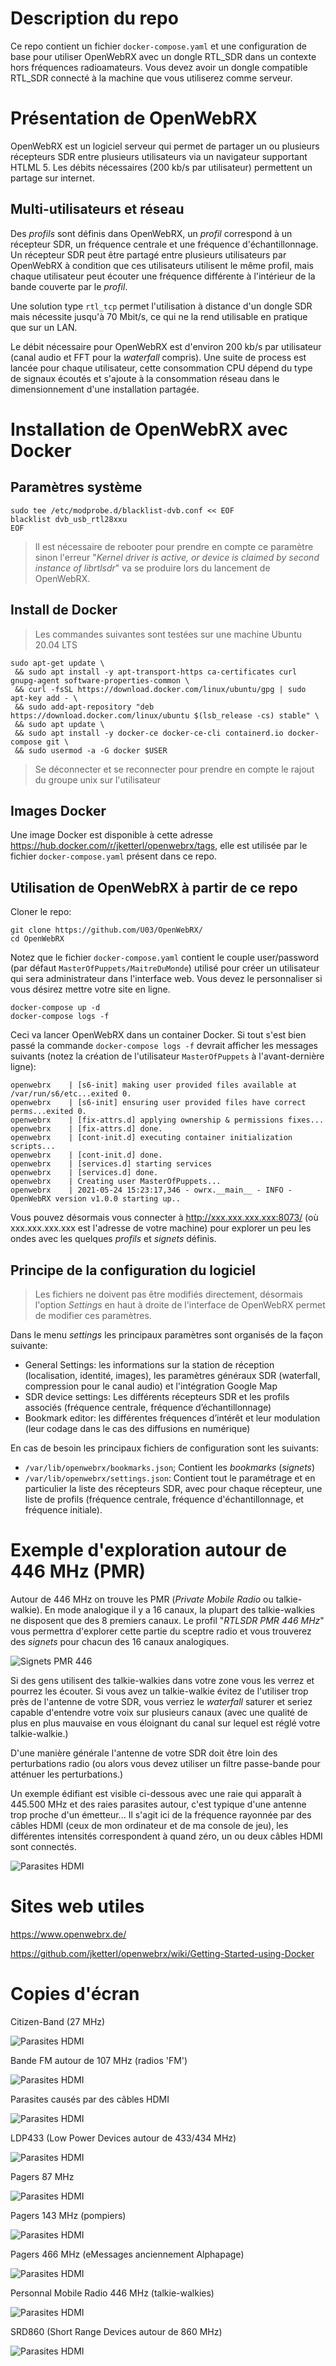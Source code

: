 # Description du repo

Ce repo contient un fichier `docker-compose.yaml` et une configuration de base pour utiliser OpenWebRX avec un dongle RTL_SDR dans un contexte hors fréquences radioamateurs. Vous devez avoir un dongle compatible RTL_SDR connecté à la machine que vous utiliserez comme serveur.

# Présentation de OpenWebRX

OpenWebRX est un logiciel serveur qui permet de partager un ou plusieurs récepteurs SDR entre plusieurs utilisateurs via un navigateur supportant HTLML 5. Les débits nécessaires (200 kb/s par utilisateur) permettent un partage sur internet.

## Multi-utilisateurs et réseau 

Des *profils* sont définis dans OpenWebRX, un *profil* correspond à un récepteur SDR, un fréquence centrale et une fréquence d'échantillonnage. Un récepteur SDR peut être partagé entre plusieurs utilisateurs par OpenWebRX à condition que ces utilisateurs utilisent le même profil, mais chaque utilisateur peut écouter une fréquence différente à l'intérieur de la bande couverte par le *profil*.

Une solution type `rtl_tcp` permet l'utilisation à distance d'un dongle SDR mais nécessite jusqu'à 70 Mbit/s, ce qui ne la rend utilisable en pratique que sur un LAN.

Le débit nécessaire pour OpenWebRX est d'environ 200 kb/s par utilisateur (canal audio et FFT pour la *waterfall* compris). Une suite de process est lancée pour chaque utilisateur, cette consommation CPU dépend du type de signaux écoutés et s'ajoute à la consommation réseau dans le dimensionnement d'une installation partagée.

# Installation de OpenWebRX avec Docker

## Paramètres système

```
sudo tee /etc/modprobe.d/blacklist-dvb.conf << EOF
blacklist dvb_usb_rtl28xxu
EOF
```

> Il est nécessaire de rebooter pour prendre en compte ce paramètre sinon l'erreur "*Kernel driver is active, or device is claimed by second instance of librtlsdr*" va se produire lors du lancement de OpenWebRX.

## Install de Docker

> Les commandes suivantes sont testées sur une machine Ubuntu 20.04 LTS

```
sudo apt-get update \
 && sudo apt install -y apt-transport-https ca-certificates curl gnupg-agent software-properties-common \
 && curl -fsSL https://download.docker.com/linux/ubuntu/gpg | sudo apt-key add - \
 && sudo add-apt-repository "deb https://download.docker.com/linux/ubuntu $(lsb_release -cs) stable" \
 && sudo apt update \
 && sudo apt install -y docker-ce docker-ce-cli containerd.io docker-compose git \
 && sudo usermod -a -G docker $USER
```

> Se déconnecter et se reconnecter pour prendre en compte le rajout du groupe unix sur l'utilisateur

## Images Docker

Une image Docker est disponible à cette adresse <https://hub.docker.com/r/jketterl/openwebrx/tags>, elle est utilisée par le fichier `docker-compose.yaml` présent dans ce repo.

## Utilisation de OpenWebRX à partir de ce repo

Cloner le repo:

```
git clone https://github.com/U03/OpenWebRX/
cd OpenWebRX
```

Notez que le fichier `docker-compose.yaml` contient le couple user/password (par défaut `MasterOfPuppets/MaitreDuMonde`) utilisé pour créer un utilisateur qui sera administrateur dans l'interface web. Vous devez le personnaliser si vous désirez mettre votre site en ligne.

```
docker-compose up -d
docker-compose logs -f
```

Ceci va lancer OpenWebRX dans un container Docker. Si tout s'est bien passé la commande `docker-compose logs -f` devrait afficher les messages suivants (notez la création de l'utilisateur `MasterOfPuppets` à l'avant-dernière ligne):

```
openwebrx    | [s6-init] making user provided files available at /var/run/s6/etc...exited 0.
openwebrx    | [s6-init] ensuring user provided files have correct perms...exited 0.
openwebrx    | [fix-attrs.d] applying ownership & permissions fixes...
openwebrx    | [fix-attrs.d] done.
openwebrx    | [cont-init.d] executing container initialization scripts...
openwebrx    | [cont-init.d] done.
openwebrx    | [services.d] starting services
openwebrx    | [services.d] done.
openwebrx    | Creating user MasterOfPuppets...
openwebrx    | 2021-05-24 15:23:17,346 - owrx.__main__ - INFO - OpenWebRX version v1.0.0 starting up..
```

Vous pouvez désormais vous connecter à http://xxx.xxx.xxx.xxx:8073/ (où xxx.xxx.xxx.xxx est l'adresse de votre machine) pour explorer un peu les ondes avec les quelques *profils* et *signets* définis.

## Principe de la configuration du logiciel

> Les fichiers ne doivent pas être modifiés directement, désormais l'option *Settings* en haut à droite de l'interface de OpenWebRX permet de modifier ces paramètres.

Dans le menu *settings* les principaux paramètres sont organisés de la façon suivante:

* General Settings: les informations sur la station de réception (localisation, identité, images), les paramètres généraux SDR (waterfall, compression pour le canal audio) et l'intégration Google Map
* SDR device settings: Les différents récepteurs SDR et les profils associés (fréquence centrale, fréquence d’échantillonnage)
* Bookmark editor: les différentes fréquences d’intérêt et leur modulation (leur codage dans le cas des diffusions en numérique)

En cas de besoin les principaux fichiers de configuration sont les suivants:

* `/var/lib/openwebrx/bookmarks.json`; Contient les *bookmarks* (*signets*)
* `/var/lib/openwebrx/settings.json`: Contient tout le paramétrage et en particulier la liste des récepteurs SDR, avec pour chaque récepteur, une liste de profils (fréquence centrale, fréquence d'échantillonnage, et fréquence initiale).

# Exemple d'exploration autour de 446 MHz (PMR)

Autour de 446 MHz on trouve les PMR (*Private Mobile Radio* ou talkie-walkie). En mode analogique il y a 16 canaux, la plupart des talkie-walkies ne disposent que des 8 premiers canaux. Le profil "*RTLSDR PMR 446 MHz*" vous permettra d'explorer cette partie du sceptre radio et vous trouverez des *signets* pour chacun des 16 canaux analogiques.

![Signets PMR 446](https://raw.githubusercontent.com/U03/OpenWebRX/master/images/PMR_446.png)

Si des gens utilisent des talkie-walkies dans votre zone vous les verrez et pourrez les écouter. Si vous avez un talkie-walkie évitez de l'utiliser trop près de l'antenne de votre SDR, vous verriez le *waterfall* saturer et seriez capable d'entendre votre voix sur plusieurs canaux (avec une qualité de plus en plus mauvaise en vous éloignant du canal sur lequel est réglé votre talkie-walkie.)

D'une manière générale l'antenne de votre SDR doit être loin des perturbations radio (ou alors vous devez utiliser un filtre passe-bande pour atténuer les perturbations.)

Un exemple édifiant est visible ci-dessous avec une raie qui apparaît à 445.500 MHz et des raies parasites autour, c'est typique d'une antenne trop proche d'un émetteur... Il s'agit ici de la fréquence rayonnée par des câbles HDMI (ceux de mon ordinateur et de ma console de jeu), les différentes intensités correspondent à quand zéro, un ou deux câbles HDMI sont connectés.

![Parasites HDMI](https://raw.githubusercontent.com/U03/OpenWebRX/master/images/HDMI_445500.png)


# Sites web utiles

<https://www.openwebrx.de/>

<https://github.com/jketterl/openwebrx/wiki/Getting-Started-using-Docker>

# Copies d'écran

Citizen-Band (27 MHz)

![Parasites HDMI](https://raw.githubusercontent.com/U03/OpenWebRX/master/images/CB_27.png)

Bande FM autour de 107 MHz (radios 'FM')

![Parasites HDMI](https://raw.githubusercontent.com/U03/OpenWebRX/master/images/FM_107.png)

Parasites causés par des câbles HDMI

![Parasites HDMI](https://raw.githubusercontent.com/U03/OpenWebRX/master/images/HDMI_445500.png)

LDP433 (Low Power Devices autour de 433/434 MHz)

![Parasites HDMI](https://raw.githubusercontent.com/U03/OpenWebRX/master/images/LPD_434.png)

Pagers 87 MHz

![Parasites HDMI](https://raw.githubusercontent.com/U03/OpenWebRX/master/images/Pager_87.png)

Pagers 143 MHz (pompiers)

![Parasites HDMI](https://raw.githubusercontent.com/U03/OpenWebRX/master/images/Pager_173.png)

Pagers 466 MHz (eMessages anciennement Alphapage)

![Parasites HDMI](https://raw.githubusercontent.com/U03/OpenWebRX/master/images/Pager_466.png)

Personnal Mobile Radio 446 MHz (talkie-walkies)

![Parasites HDMI](https://raw.githubusercontent.com/U03/OpenWebRX/master/images/PMR_446.png)

SRD860 (Short Range Devices autour de 860 MHz)

![Parasites HDMI](https://raw.githubusercontent.com/U03/OpenWebRX/master/images/SRD_860.png)

